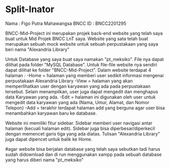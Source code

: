 # Split-Inator
Nama : Figo Putra Mahawangsa 
BNCC ID : BNCC2201295

BNCC-Mid-Project ini merupakan projek back-end website yang telah saya buat untuk Mid Projek BNCC LnT saya. Website yang sata telah buat merupakan sebuah mock website untuk sebuah perpustakaan yang saya beri nama "Alexandria Library"

Untuk Database yang saya buat saya namakan "pt_meksiko". File nya dapat dilihat pada folder "MySQL Database". Untuk file-file website nya sendiri dapat dilihat ke folder "BNCC-Mid-Project".
Dalam website terdapat 4 halaman :
-Home = halaman yang memberi user sedikit informasi mengenai perpustakaan Alexandria Library
-View = halaman yang akan memperlihatkan user dengan karyawan yang ada pada perpustakaan tersebut. Selain menampilkan, user juga dapat mengedit dan menghapus data Karyawan yang ada.
-Edit = halaman ini digunakan oleh user untuk mengedit data karyawan yang ada (Nama, Umur, Alamat, dan Nomor Telepon)
-Add = terakhir terdapat halaman add yang berguna agar user bisa menambahkan karyawan baru ke database.

Website ini memiliki fitur sidebar. Sidebar memberi user navigasi antar halaman (kecuali halaman edit). Sidebar juga bisa diperbesar/diperkecil dengan memencet garis tiga yang ada diatas. Tulisan "Alexandria Library" juga dapat dipencet untuk balik ke Home.

#agar website bisa berjalan database yang telah saya sebutkan tadi harus sudah didownload dan di run menggunakan xampp pada sebuah database yang harus diberi nama "pt_meksiko"
